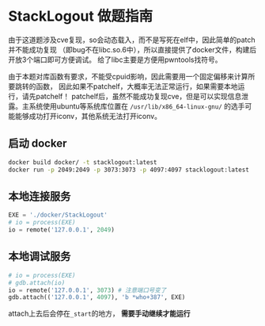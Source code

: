 # StackLogout 做题指南

由于这道题涉及cve复现，so会动态载入，而不是写死在elf中，因此简单的patch并不能成功复现
（即bug不在libc.so.6中），所以直接提供了docker文件，构建后开放3个端口即可方便调试。
给了libc主要是方便用pwntools找符号。

由于本题对库函数有要求，不能受cpuid影响，因此需要用一个固定偏移来计算所要跳转的函数，
因此如果不patchelf，大概率无法正常运行，如果需要本地运行，请先patchelf！
patchelf后，虽然不能成功复现cve，但是可以实现信息泄露。主系统使用ubuntu等系统库位置在
`/usr/lib/x86_64-linux-gnu/` 的选手可能能够成功打开iconv，其他系统无法打开iconv。

## 启动 docker

```sh
docker build docker/ -t stacklogout:latest
docker run -p 2049:2049 -p 3073:3073 -p 4097:4097 stacklogout:latest
```

## 本地连接服务

```python
EXE = './docker/StackLogout'
# io = process(EXE)
io = remote('127.0.0.1', 2049)
```

## 本地调试服务

```python
# io = process(EXE)
# gdb.attach(io)
io = remote('127.0.0.1', 3073) # 注意端口号变了
gdb.attach(('127.0.0.1', 4097), 'b *who+387', EXE)
```

attach上去后会停在`_start`的地方， **需要手动继续才能运行**
